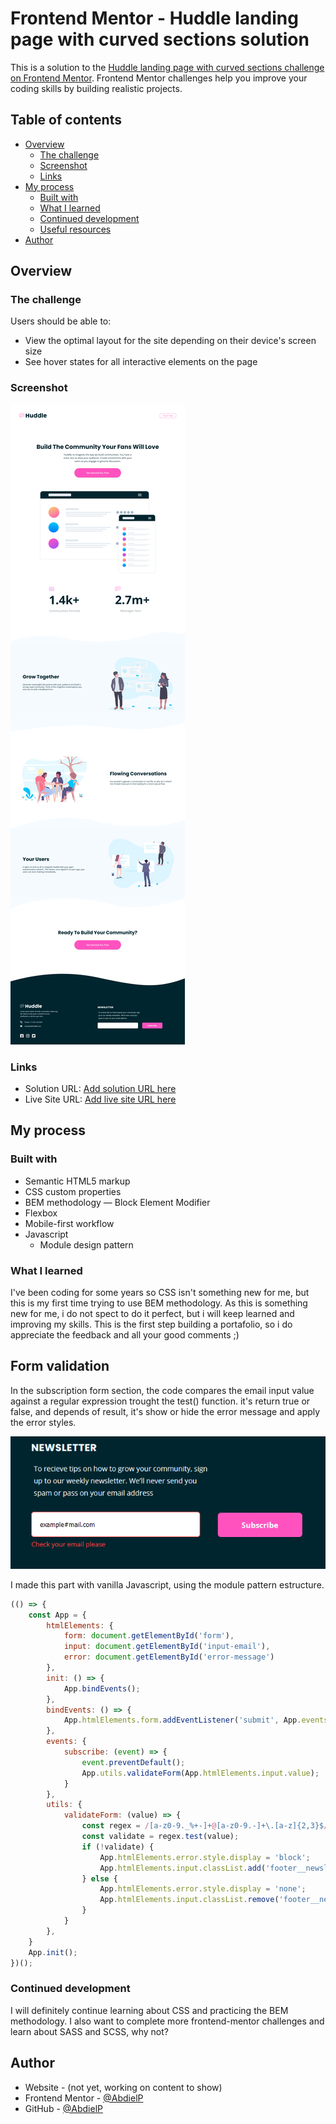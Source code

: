 # Frontend Mentor - Huddle landing page with curved sections solution

This is a solution to the [Huddle landing page with curved sections challenge on Frontend Mentor](https://www.frontendmentor.io/challenges/huddle-landing-page-with-curved-sections-5ca5ecd01e82137ec91a50f2). Frontend Mentor challenges help you improve your coding skills by building realistic projects. 

## Table of contents

- [Overview](#overview)
  - [The challenge](#the-challenge)
  - [Screenshot](#screenshot)
  - [Links](#links)
- [My process](#my-process)
  - [Built with](#built-with)
  - [What I learned](#what-i-learned)
  - [Continued development](#continued-development)
  - [Useful resources](#useful-resources)
- [Author](#author)

## Overview

### The challenge

Users should be able to:

- View the optimal layout for the site depending on their device's screen size
- See hover states for all interactive elements on the page

### Screenshot

![](./captures/desktop.png)

### Links

- Solution URL: [Add solution URL here](https://your-solution-url.com)
- Live Site URL: [Add live site URL here](https://abdielp.github.io/curve-landing-page/)

## My process

### Built with

- Semantic HTML5 markup
- CSS custom properties
- BEM methodology — Block Element Modifier
- Flexbox
- Mobile-first workflow
- Javascript
  - Module design pattern

### What I learned

I've been coding for some years so CSS isn't something new for me, but this is my first time trying to use BEM methodology. As this is something new for me, i do not spect to do it perfect, but i will keep learned and improving my skills. 
This is the first step building a portafolio, so i do appreciate the feedback and all your good comments ;)

## Form validation

In the subscription form section, the code compares the email input value against a regular expression trought the test() function. it's return true or false, and depends of result, it's show or hide the error message and apply the error styles.

![](./captures/validation.png)

I made this part with vanilla Javascript, using the module pattern estructure. 

```js
(() => {
    const App = {
        htmlElements: {
            form: document.getElementById('form'),
            input: document.getElementById('input-email'),
            error: document.getElementById('error-message')
        },
        init: () => {
            App.bindEvents();
        },
        bindEvents: () => {
            App.htmlElements.form.addEventListener('submit', App.events.subscribe)
        },
        events: {
            subscribe: (event) => {
                event.preventDefault();
                App.utils.validateForm(App.htmlElements.input.value);
            }
        },
        utils: {
            validateForm: (value) => {
                const regex = /[a-z0-9._%+-]+@[a-z0-9.-]+\.[a-z]{2,3}$/
                const validate = regex.test(value);
                if (!validate) {
                    App.htmlElements.error.style.display = 'block';
                    App.htmlElements.input.classList.add('footer__newsletter__input--error');
                } else {
                    App.htmlElements.error.style.display = 'none';
                    App.htmlElements.input.classList.remove('footer__newsletter__input--error');
                }
            }
        },
    }
    App.init();
})();
```
### Continued development

I will definitely continue learning about CSS and practicing the BEM methodology. I also want to complete more frontend-mentor challenges and learn about SASS and SCSS, why not?

## Author

- Website - (not yet, working on content to show)
- Frontend Mentor - [@AbdielP](https://www.frontendmentor.io/profile/AbdielP)
- GitHub - [@AbdielP](https://github.com/AbdielP)
